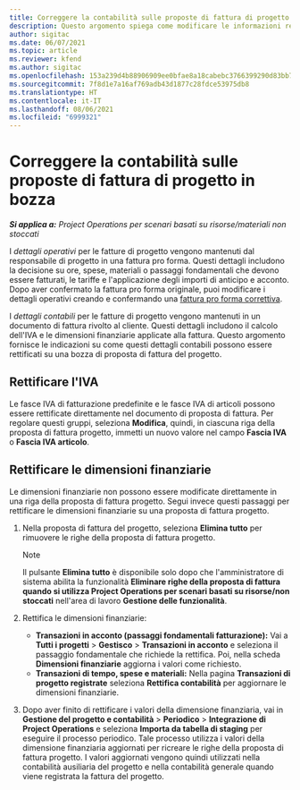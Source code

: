 ```yaml
---
title: Correggere la contabilità sulle proposte di fattura di progetto in bozza
description: Questo argomento spiega come modificare le informazioni relative alla contabilità in una bozza di proposta di fattura.
author: sigitac
ms.date: 06/07/2021
ms.topic: article
ms.reviewer: kfend
ms.author: sigitac
ms.openlocfilehash: 153a239d4b88906909ee0bfae8a18cabebc3766399290d83bb79f5d6375a942c
ms.sourcegitcommit: 7f8d1e7a16af769adb43d1877c28fdce53975db8
ms.translationtype: HT
ms.contentlocale: it-IT
ms.lasthandoff: 08/06/2021
ms.locfileid: "6999321"
---
```

# <a name="correct-the-accounting-on-draft-project-invoice-proposals"></a>Correggere la contabilità sulle proposte di fattura di progetto in bozza

_**Si applica a:** Project Operations per scenari basati su risorse/materiali non stoccati_

I *dettagli operativi* per le fatture di progetto vengono mantenuti dal responsabile di progetto in una fattura pro forma. Questi dettagli includono la decisione su ore, spese, materiali o passaggi fondamentali che devono essere fatturati, le tariffe e l'applicazione degli importi di anticipo e acconto. Dopo aver confermato la fattura pro forma originale, puoi modificare i dettagli operativi creando e confermando una [fattura pro forma correttiva](../proforma-invoicing/corrective-invoices.md).

I *dettagli contabili* per le fatture di progetto vengono mantenuti in un documento di fattura rivolto al cliente. Questi dettagli includono il calcolo dell'IVA e le dimensioni finanziarie applicate alla fattura. Questo argomento fornisce le indicazioni su come questi dettagli contabili possono essere rettificati su una bozza di proposta di fattura del progetto.

## <a name="adjust-sales-tax"></a>Rettificare l'IVA

Le fasce IVA di fatturazione predefinite e le fasce IVA di articoli possono essere rettificate direttamente nel documento di proposta di fattura. Per regolare questi gruppi, seleziona **Modifica**, quindi, in ciascuna riga della proposta di fattura progetto, immetti un nuovo valore nel campo **Fascia IVA** o **Fascia IVA articolo**.

## <a name="adjust-financial-dimensions"></a>Rettificare le dimensioni finanziarie

Le dimensioni finanziarie non possono essere modificate direttamente in una riga della proposta di fattura progetto. Segui invece questi passaggi per rettificare le dimensioni finanziarie su una proposta di fattura progetto.

1. Nella proposta di fattura del progetto, seleziona **Elimina tutto** per rimuovere le righe della proposta di fattura progetto.

    > [!NOTE]
    > Il pulsante **Elimina tutto** è disponibile solo dopo che l'amministratore di sistema abilita la funzionalità **Eliminare righe della proposta di fattura quando si utilizza Project Operations per scenari basati su risorse/non stoccati** nell'area di lavoro **Gestione delle funzionalità**.

2. Rettifica le dimensioni finanziarie:

    - **Transazioni in acconto (passaggi fondamentali fatturazione):** Vai a **Tutti i progetti** \> **Gestisco** \> **Transazioni in acconto** e seleziona il passaggio fondamentale che richiede la rettifica. Poi, nella scheda **Dimensioni finanziarie** aggiorna i valori come richiesto.
    - **Transazioni di tempo, spese e materiali:** Nella pagina **Transazioni di progetto registrate** seleziona **Rettifica contabilità** per aggiornare le dimensioni finanziarie.

3. Dopo aver finito di rettificare i valori della dimensione finanziaria, vai in **Gestione del progetto e contabilità** \> **Periodico** \> **Integrazione di Project Operations** e seleziona **Importa da tabella di staging** per eseguire il processo periodico. Tale processo utilizza i valori della dimensione finanziaria aggiornati per ricreare le righe della proposta di fattura progetto. I valori aggiornati vengono quindi utilizzati nella contabilità ausiliaria del progetto e nella contabilità generale quando viene registrata la fattura del progetto.
